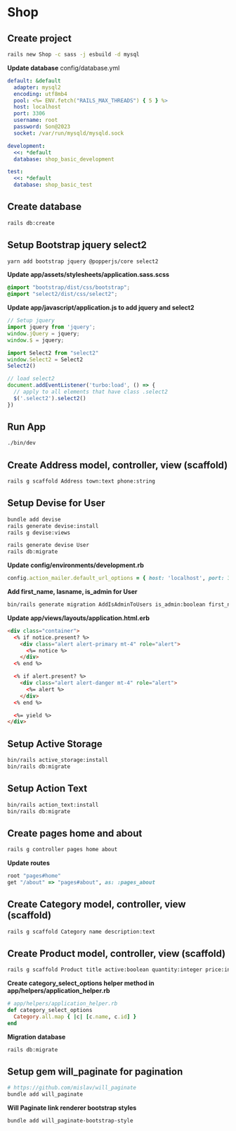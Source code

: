 # Shop

## Create project
```bash
rails new Shop -c sass -j esbuild -d mysql
```

**Update database**
config/database.yml
```yml
default: &default
  adapter: mysql2
  encoding: utf8mb4
  pool: <%= ENV.fetch("RAILS_MAX_THREADS") { 5 } %>
  host: localhost
  port: 3306
  username: root
  password: Son@2023
  socket: /var/run/mysqld/mysqld.sock

development:
  <<: *default
  database: shop_basic_development

test:
  <<: *default
  database: shop_basic_test

```

## Create database
```bash
rails db:create
```
## Setup Bootstrap jquery select2
```bash
yarn add bootstrap jquery @popperjs/core select2
```
**Update app/assets/stylesheets/application.sass.scss**
```scss
@import "bootstrap/dist/css/bootstrap";
@import "select2/dist/css/select2";
```
**Update app/javascript/application.js to add jquery and select2**
```js
// Setup jquery
import jquery from 'jquery';
window.jQuery = jquery;
window.$ = jquery;

import Select2 from "select2"
window.Select2 = Select2
Select2()

// load select2
document.addEventListener('turbo:load', () => {
  // apply to all elements that have class .select2
  $('.select2').select2()
})
```

## Run App
```bash
./bin/dev
```

## Create Address model, controller, view (scaffold)
```bash
rails g scaffold Address town:text phone:string
```

## Setup Devise for User
```bash
bundle add devise
rails generate devise:install
rails g devise:views

rails generate devise User
rails db:migrate
```
**Update config/environments/development.rb**
```rb
config.action_mailer.default_url_options = { host: 'localhost', port: 3000 }
```
**Add first_name, lasname, is_admin for User**
```bash
bin/rails generate migration AddIsAdminToUsers is_admin:boolean first_name:text last_name:text
```
**Update app/views/layouts/application.html.erb**
```html
<div class="container">
  <% if notice.present? %>
    <div class="alert alert-primary mt-4" role="alert">
      <%= notice %>
    </div>
  <% end %>

  <% if alert.present? %>
    <div class="alert alert-danger mt-4" role="alert">
      <%= alert %>
    </div>
  <% end %>

  <%= yield %>
</div>
```

## Setup Active Storage
```bash
bin/rails active_storage:install
bin/rails db:migrate
```

## Setup Action Text
```bash
bin/rails action_text:install
bin/rails db:migrate
```

## Create pages home and about
```bash
rails g controller pages home about
```
**Update routes**
```rb
root "pages#home"
get "/about" => "pages#about", as: :pages_about
```

## Create Category model, controller, view (scaffold)
```bash
rails g scaffold Category name description:text
```

## Create Product model, controller, view (scaffold)
```bash
rails g scaffold Product title active:boolean quantity:integer price:integer category:references
```

**Create category_select_options helper method in app/helpers/application_helper.rb**
```rb
# app/helpers/application_helper.rb
def category_select_options
  Category.all.map { |c| [c.name, c.id] }
end
```

**Migration database**
```bash
rails db:migrate
```

## Setup gem will_paginate for pagination
```bash
# https://github.com/mislav/will_paginate
bundle add will_paginate
```
**Will Paginate link renderer bootstrap styles**
```bash
bundle add will_paginate-bootstrap-style
```